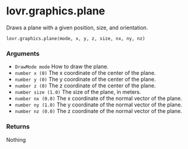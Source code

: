 <!--
category: reference
-->

lovr.graphics.plane
===

Draws a plane with a given position, size, and orientation.

    lovr.graphics.plane(mode, x, y, z, size, nx, ny, nz)

### Arguments

- `DrawMode mode` How to draw the plane.
- `number x (0)` The x coordinate of the center of the plane.
- `number y (0)` The y coordinate of the center of the plane.
- `number z (0)` The z coordinate of the center of the plane.
- `number size (1.0)` The size of the plane, in meters.
- `number nx (0.0)` The x coordinate of the normal vector of the plane.
- `number ny (1.0)` The y coordinate of the normal vector of the plane.
- `number nz (0.0)` The z coordinate of the normal vector of the plane.

### Returns

Nothing
